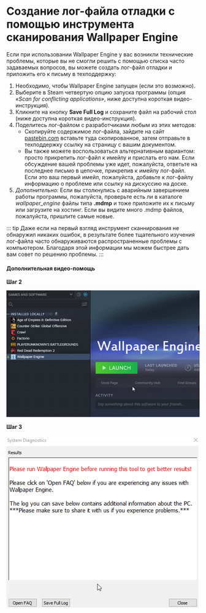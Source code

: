 # Создание лог-файла отладки с помощью инструмента сканирования Wallpaper Engine

Если при использовании Wallpaper Engine у вас возникли технические проблемы, которые вы не смогли решить с помощью списка часто задаваемых вопросов, вы можете создать лог-файл отладки и приложить его к письму в техподдержку:

1. Необходимо, чтобы Wallpaper Engine запущен (если это возможно).
2. Выберите в Steam четвертую опцию запуска программы (опция *«Scan for conflicting applications»*, ниже доступна короткая видео-инструкция).
3. Кликните на кнопку **Save Full Log** и сохраните файл на рабочий стол (ниже доступна короткая видео-инструкция).
4. Поделитесь лог-файлом с разработчиками любым из этих методов:
    * Скопируйте содержимое лог-файла, зайдите на сайт [pastebin.com](https://pastebin.com/) вставьте туда скопированное, затем отправьте в техподдержку ссылку на страницу с вашим документом.
    * Вы также можете воспользоваться альтернативным вариантом: просто прикрепить лог-файл к имейлу и прислать его нам. Если обсуждение вашей проблемы уже идет, пожалуйста, ответьте на последнее письмо в цепочке, прикрепив к имейлу лог-файл. Если это ваш первый имейл, пожалуйста, добавьте к лог-файлу информацию о проблеме или ссылку на дискуссию на доске.
5. *Дополнительно:* Если вы столкнулись с аварийным завершением работы программы, пожалуйста, проверьте есть ли в каталоге *wallpaper_engine* файлы типа **.mdmp** и тоже приложите их к письму или загрузите на хостинг. Если вы видите много .mdmp файлов, пожалуйста, пришлите самые новые.

::: tip
Даже если на первый взгляд инструмент сканнирования не обнаружил никаких ошибок, в результате более тщательного изучения лог-файла часто обнаруживаются распространенные проблемы с компьютером. Благодаря этой информации мы можем быстрее дать вам совет по решению проблемы.
:::

#### Дополнительная видео-помощь

**Шаг 2**

![Запуск инструмента сканирования](./scantoollaunch.gif)

**Шаг 3**

![Сохранение лог-файла инструмента сканирования](./scantoolsave.gif)
